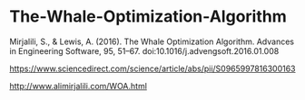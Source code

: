 # The-Whale-Optimization-Algorithm
Mirjalili, S., &amp; Lewis, A. (2016). The Whale Optimization Algorithm. Advances in Engineering Software, 95, 51–67. doi:10.1016/j.advengsoft.2016.01.008

https://www.sciencedirect.com/science/article/abs/pii/S0965997816300163

http://www.alimirjalili.com/WOA.html
